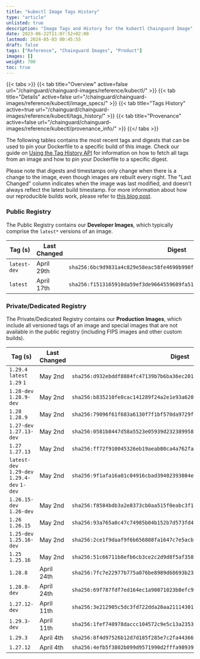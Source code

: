 ```yaml
---
title: "kubectl Image Tags History"
type: "article"
unlisted: true
description: "Image Tags and History for the kubectl Chainguard Image"
date: 2023-06-22T11:07:52+02:00
lastmod: 2024-05-03 00:45:55
draft: false
tags: ["Reference", "Chainguard Images", "Product"]
images: []
weight: 700
toc: true
---
```


{{< tabs >}}
{{< tab title="Overview" active=false url="/chainguard/chainguard-images/reference/kubectl/" >}}
{{< tab title="Details" active=false url="/chainguard/chainguard-images/reference/kubectl/image_specs/" >}}
{{< tab title="Tags History" active=true url="/chainguard/chainguard-images/reference/kubectl/tags_history/" >}}
{{< tab title="Provenance" active=false url="/chainguard/chainguard-images/reference/kubectl/provenance_info/" >}}
{{</ tabs >}}

The following tables contains the most recent tags and digests that can be used to pin your Dockerfile to a specific build of this image. Check our guide on [Using the Tag History API](/chainguard/chainguard-images/using-the-tag-history-api/) for information on how to fetch all tags from an image and how to pin your Dockerfile to a specific digest.

Please note that digests and timestamps only change when there is a change to the image, even though images are rebuilt every night. The "Last Changed" column indicates when the image was last modified, and doesn't always reflect the latest build timestamp. For more information about how our reproducible builds work, please refer to [this blog post](https://www.chainguard.dev/unchained/reproducing-chainguards-reproducible-image-builds).

### Public Registry
The Public Registry contains our **Developer Images**, which typically comprise the `latest*` versions of an image.

| Tag (s)       | Last Changed | Digest                                                                    |
|---------------|--------------|---------------------------------------------------------------------------|
|  `latest-dev` | April 29th   | `sha256:6bc9d9831a4c829e58eac58fe4690b990fae837ac1f30c2378984cbc89b64c10` |
|  `latest`     | April 17th   | `sha256:f1513165910da59ef3de9664559689fa51df43996b00a9dfa9facb5fcfc771cc` |


### Private/Dedicated Registry
The Private/Dedicated Registry contains our **Production Images**, which include all versioned tags of an image and special images that are not available in the public registry (including FIPS images and other custom builds).

| Tag (s)                                       | Last Changed | Digest                                                                    |
|-----------------------------------------------|--------------|---------------------------------------------------------------------------|
|  `1.29.4` `latest` `1.29` `1`                 | May 2nd      | `sha256:d932ebddf8884fc47139b7b6ba36ec2018d94322adf804e07dc75b80f1ec427c` |
|  `1.28-dev` `1.28.9-dev`                      | May 2nd      | `sha256:b835210fe0cac141289f24a2e1e93a620b4203444262b8721d21704cdd5a610b` |
|  `1.28` `1.28.9`                              | May 2nd      | `sha256:79096f61f683a6130f7f1bf570da9729f60e6da3e2f53329604f2ed476dbcbb2` |
|  `1.27-dev` `1.27.13-dev`                     | May 2nd      | `sha256:0581b8447d58a5523e05939d232389958c48132a92a635ca87d1c8aa8fa40c03` |
|  `1.27` `1.27.13`                             | May 2nd      | `sha256:ff72f910045326eb19aeab80ca4a762fa9f775f3d783f5124afbc3189156b72b` |
|  `latest-dev` `1.29-dev` `1.29.4-dev` `1-dev` | May 2nd      | `sha256:9f1afa16a01c04916cbad39402393084e7c6a8c398f3d45f402d44dd75b0511a` |
|  `1.26.15-dev` `1.26-dev`                     | May 2nd      | `sha256:f8584bdb3a2e8373cb0aa515f0eabc3f1d8392bb32d427c4b657eb720334fbe5` |
|  `1.26` `1.26.15`                             | May 2nd      | `sha256:93a765a0c47c74985b04b152b7d573fd43252dc4e9f4f451ed62f5fffd5bd6b8` |
|  `1.25-dev` `1.25.16-dev`                     | May 2nd      | `sha256:2ce1f9daaf9f6b656808fa1647c7e5acb5418fc583689b4d9d89871aabf9c856` |
|  `1.25` `1.25.16`                             | May 2nd      | `sha256:51c66711b8efb6cb3ce2c2d9d8f5af35899e25636c3a98a82da98a102184b183` |
|  `1.28.8`                                     | April 24th   | `sha256:7fc7e22977b775a076be8989d68693b23780c5550ba13287f09cf31e628a86ba` |
|  `1.28.8-dev`                                 | April 24th   | `sha256:69f787fdf7ed164ec1a90071023b8efc952cd0e470b3188207c97ca7b52e02a7` |
|  `1.27.12-dev`                                | April 11th   | `sha256:3e212905c5dc3fd722dda20aa21114301fda5da6c3b00db5e8caa6f6bc153ea1` |
|  `1.29.3-dev`                                 | April 11th   | `sha256:1fef740978daccc104572c9e5c13a2353d0085a56f11ba560c422cea667e5796` |
|  `1.29.3`                                     | April 4th    | `sha256:8f4d97526b12d7d185f285e7c2fa44366c5e7b07d4cf08cb26e04b5d828eebbf` |
|  `1.27.12`                                    | April 4th    | `sha256:4efb5f3802b099d9571990d2fffa989392632e0c48c8e9e539310cdbbf8aa227` |


